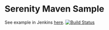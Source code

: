 Serenity Maven Sample
=================
See example in Jenkins [here](https://martinreinhardt-online.de/jenkins/job/serenity_maven_sample/).
[![Build Status](https://martinreinhardt-online.de/jenkins/buildStatus/icon?job=serenity_maven_sample)](https://martinreinhardt-online.de/jenkins/job/serenity_maven_sample/)
